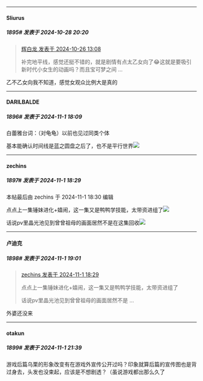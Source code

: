 ﻿
*****

####  Sliurus  
##### 1895#       发表于 2024-10-28 20:20

<blockquote><a href="httphttps://bbs.saraba1st.com/2b/forum.php?mod=redirect&amp;goto=findpost&amp;pid=66546235&amp;ptid=2165753" target="_blank">辉白龙 发表于 2024-10-26 13:08</a>

补完地平线，感觉还挺不错的，就是剧情有点太乙女向了😂这就是要吸引新时代小女生的动画吗？而且宝可梦之间 ...</blockquote>
乙不乙女向我不知道，感觉女观众比例大是真的

*****

####  DARILBALDE  
##### 1896#       发表于 2024-11-1 18:09

白蕾雅台词：（对龟龟）以前也见过同类个体

基本能确认时间线是蓝之圆盘之后了，也不是平行世界<img src="https://static.saraba1st.com/image/smiley/face2017/056.gif" referrerpolicy="no-referrer">


*****

####  zechins  
##### 1897#       发表于 2024-11-1 18:29

 本帖最后由 zechins 于 2024-11-1 18:30 编辑 

点点上一集锤妹进化+嬉闹，这一集又是鸭鸭学技能，太带资进组了<img src="https://static.saraba1st.com/image/smiley/face2017/067.png" referrerpolicy="no-referrer">

话说pv里晶光池见到曾曾祖母的画面居然不是在这集回收<img src="https://static.saraba1st.com/image/smiley/face2017/216.png" referrerpolicy="no-referrer"> 

*****

####  卢迪克  
##### 1898#       发表于 2024-11-1 19:01

<blockquote><a href="httphttps://bbs.saraba1st.com/2b/forum.php?mod=redirect&amp;goto=findpost&amp;pid=66596985&amp;ptid=2165753" target="_blank">zechins 发表于 2024-11-1 18:29</a>

点点上一集锤妹进化+嬉闹，这一集又是鸭鸭学技能，太带资进组了

话说pv里晶光池见到曾曾祖母的画面居然不是 ...</blockquote>
外婆还没来


*****

####  otakun  
##### 1899#       发表于 2024-11-1 21:39

游戏后篇乌栗的形象改变有在游戏外宣传公开过吗？印象就算后篇的宣传图也是背过身去，头发也没束起，应该是不想剧透？（虽说游戏都出那么久了

